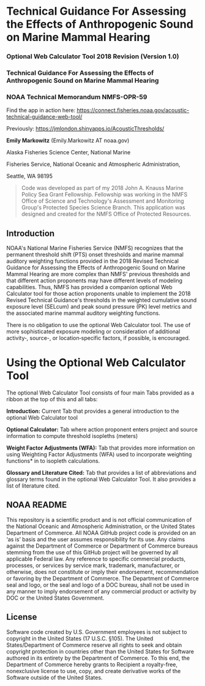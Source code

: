# Technical Guidance For Assessing the Effects of Anthropogenic Sound on Marine Mammal Hearing

### Optional Web Calculator Tool 2018 Revision (Version 1.0)
### Technical Guidance For Assessing the Effects of Anthropogenic Sound on Marine Mammal Hearing
### NOAA Technical Memorandum NMFS-OPR-59

Find the app in action here: https://connect.fisheries.noaa.gov/acoustic-technical-guidance-web-tool/ 

Previously: https://jmlondon.shinyapps.io/AcousticThresholds/

**Emily Markowitz** (Emily.Markowitz AT noaa.gov)

Alaska Fisheries Science Center, National Marine

Fisheries Service, National Oceanic and Atmospheric Administration,

Seattle, WA 98195

> Code was developed as part of my 2018 John A. Knauss Marine Policy Sea Grant Fellowship. Fellowship was working in the NMFS Office of Science and Technology's Assessment and Monitoring Group's Protected Species Science Branch. This application was designed and created for the NMFS Office of Protected Resources. 


## Introduction

NOAA's National Marine Fisheries Service (NMFS) recognizes that the permanent threshold shift (PTS) onset thresholds and marine mammal auditory weighting functions provided in the 2018 Revised Technical Guidance for Assessing the Effects of Anthropogenic Sound on Marine Mammal Hearing are more complex than NMFS' previous thresholds and that different action proponents may have different levels of modeling capabilities. Thus, NMFS has provided a companion optional Web Calculator tool for those action proponents unable to implement the 2018 Revised Technical Guidance's thresholds in the weighted cumulative sound exposure level (SELcum) and peak sound pressure (PK) level metrics and the associated marine mammal auditory weighting functions.

There is no obligation to use the optional Web Calculator tool. The use of more sophisticated exposure modeling or consideration of additional activity‐, source-, or location‐specific factors, if possible, is encouraged.

# Using the Optional Web Calculator Tool

The optional Web Calculator Tool consists of four main Tabs provided as a ribbon at the top of this and all tabs:

**Introduction:** Current Tab that provides a general introduction to the optional Web Calculator tool

**Optional Calculator:** Tab where action proponent enters project and source information to compute threshold isopleths (meters)

**Weight Factor Adjustments (WFA):** Tab that provides more information on using Weighting Factor Adjustments (WFA) used to incorporate weighting functions* in to isopleth calculations.

**Glossary and Literature Cited:** Tab that provides a list of abbreviations and glossary terms found in the optional Web Calculator Tool. It also provides a list of literature cited.

## NOAA README

This repository is a scientific product and is not official communication of the National Oceanic and Atmospheric Administration, or the United States Department of Commerce. All NOAA GitHub project code is provided on an ‘as is’ basis and the user assumes responsibility for its use. Any claims against the Department of Commerce or Department of Commerce bureaus stemming from the use of this GitHub project will be governed by all applicable Federal law. Any reference to specific commercial products, processes, or services by service mark, trademark, manufacturer, or otherwise, does not constitute or imply their endorsement, recommendation or favoring by the Department of Commerce. The Department of Commerce seal and logo, or the seal and logo of a DOC bureau, shall not be used in any manner to imply endorsement of any commercial product or activity by DOC or the United States Government.

## License

Software code created by U.S. Government employees is not subject to copyright in the United States (17 U.S.C. §105). The United States/Department of Commerce reserve all rights to seek and obtain copyright protection in countries other than the United States for Software authored in its entirety by the Department of Commerce. To this end, the Department of Commerce hereby grants to Recipient a royalty-free, nonexclusive license to use, copy, and create derivative works of the Software outside of the United States.
